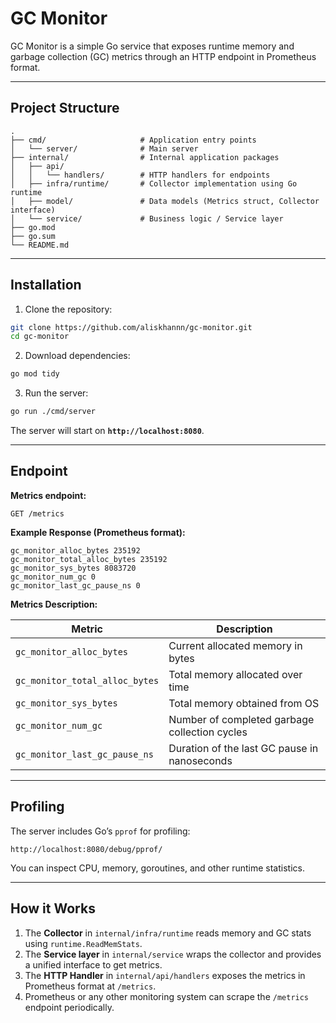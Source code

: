 # GC Monitor

GC Monitor is a simple Go service that exposes runtime memory and garbage collection (GC) metrics through an HTTP endpoint in Prometheus format.

---

## Project Structure

```
.
├── cmd/                     # Application entry points
│   └── server/              # Main server
├── internal/                # Internal application packages
│   ├── api/                 
│   │   └── handlers/        # HTTP handlers for endpoints
│   ├── infra/runtime/       # Collector implementation using Go runtime
│   ├── model/               # Data models (Metrics struct, Collector interface)
│   └── service/             # Business logic / Service layer
├── go.mod
├── go.sum
└── README.md
```
---

## Installation

1. Clone the repository:

```bash
git clone https://github.com/aliskhannn/gc-monitor.git
cd gc-monitor
```

2. Download dependencies:

```bash
go mod tidy
```

3. Run the server:

```bash
go run ./cmd/server
```

The server will start on **`http://localhost:8080`**.

---

## Endpoint

**Metrics endpoint:**

```
GET /metrics
```

**Example Response (Prometheus format):**

```
gc_monitor_alloc_bytes 235192
gc_monitor_total_alloc_bytes 235192
gc_monitor_sys_bytes 8083720
gc_monitor_num_gc 0
gc_monitor_last_gc_pause_ns 0
```

**Metrics Description:**

| Metric                         | Description                                   |
| ------------------------------ | --------------------------------------------- |
| `gc_monitor_alloc_bytes`       | Current allocated memory in bytes             |
| `gc_monitor_total_alloc_bytes` | Total memory allocated over time              |
| `gc_monitor_sys_bytes`         | Total memory obtained from OS                 |
| `gc_monitor_num_gc`            | Number of completed garbage collection cycles |
| `gc_monitor_last_gc_pause_ns`  | Duration of the last GC pause in nanoseconds  |

---

## Profiling

The server includes Go’s `pprof` for profiling:

```
http://localhost:8080/debug/pprof/
```

You can inspect CPU, memory, goroutines, and other runtime statistics.

---

## How it Works

1. The **Collector** in `internal/infra/runtime` reads memory and GC stats using `runtime.ReadMemStats`.
2. The **Service layer** in `internal/service` wraps the collector and provides a unified interface to get metrics.
3. The **HTTP Handler** in `internal/api/handlers` exposes the metrics in Prometheus format at `/metrics`.
4. Prometheus or any other monitoring system can scrape the `/metrics` endpoint periodically.